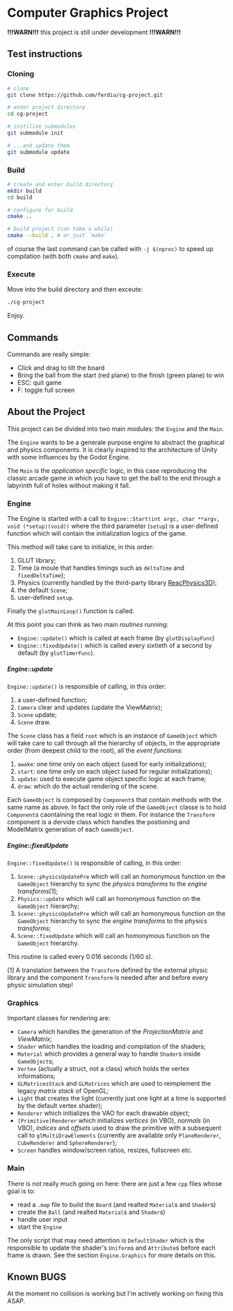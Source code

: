 
# Computer Graphics Project

**!!!WARN!!!** this project is still under development **!!!WARN!!!**

## Test instructions

### Cloning

```bash
# clone
git clone https://github.com/ferdiu/cg-project.git

# enter project directory
cd cg-project

# initilize submodules
git submodule init

# ...and update them
git submodule update
```

### Build

```bash
# create and enter build directory
mkdir build
cd build

# configure for build
cmake ..

# build project (can take a while)
cmake --build . # or just `make'
```

of course the last command can be called with `-j $(nproc)` to speed up compilation (with both `cmake` and `make`).

### Execute

Move into the build directory and then exceute:

```bash
./cg-project
```

Enjoy.


## Commands

Commands are really simple:

- Click and drag to tilt the board
- Bring the ball from the start (red plane) to the finish (green plane) to win
- ESC: quit game
- F: toggle full screen


## About the Project

This project can be divided into two main modules: the `Engine` and the `Main`.

The `Engine` wants to be a generale purpose engine to abstract the graphical and physics components. It is clearly inspired to the architecture of Unity with some influences by the Godot Engine.

The `Main` is the _application specific_ logic, in this case reproducing the classic arcade game in which you have to get the ball to the end through a labyrinth full of holes without making it fall.

### Engine

The Engine is started with a call to `Engine::Start(int argc, char **argv, void (*setup)(void))` where the third parameter (`setup`) is a user-defined function which will contain the initialization logics of the game.

This method will take care to initialize, in this order:

1. GLUT library;
2. Time (a moule that handles timings such as `deltaTime` and `fixedDeltaTime`);
3. Physics (currently handled by the third-party library [ReacPhysics3D](https://github.com/DanielChappuis/reactphysics3d));
4. the default `Scene`;
5. user-defined `setup`.

Finally the `glutMainLoop()` function is called.

At this point you can think as two main _routines_ running:

- `Engine::update()` which is called at each frame (by `glutDisplayFunc`)
- `Engine::fixedUpdate()` which is called every sixtieth of a second by default (by `glutTimerFunc`).

##### Engine::update

`Engine::update()` is responsible of calling, in this order:

1. a user-defined function;
2. `Camera` clear and updates (update the ViewMatrix);
3. `Scene` update;
4. `Scene` draw.

The `Scene` class has a field `root` which is an instance of `GameObject` which will take care to call through all the hierarchy of objects, in the appropriate order (from deepest child to the root), all the _event functions_:

1. `awake`: one time only on each object (used for early initializations);
2. `start`: one time only on each object (used for regular initializations);
3. `update`: used to execute game object specific logic at each frame;
4. `draw`: which do the actual rendering of the scene.

Each `GameObject` is composed by `Component`s that contain methods with the same name as above. In fact the only role of the `GameObject` classe is to hold `Component`s caontaining the real logic in them. For instance the `Transform` component is a dervide class which handles the postioning and ModelMatrix generation of each `GameObject`.

##### Engine::fixedUpdate

`Engine::fixedUpdate()` is responsible of calling, in this order:

1. `Scene::physicsUpdatePre` which will call an homonymous function on the `GameObject` hierarchy to sync the _physics transforms_ to the _engine transforms_[1];
2. `Physics::update` which will call an homonymous function on the `GameObject` hierarchy;
3. `Scene::physicsUpdatePre` which will call an homonymous function on the `GameObject` hierarchy to sync the _engine transforms_ to the _physics transforms_;
4. `Scene::fixedUpdate` which will call an homonymous function on the `GameObject` hierarchy.

This routine is called every 0.016 seconds (1/60 s).

[1] A translation between the `Transform` defined by the external physic library and the component `Transform` is needed after and before every physic simulation step!

### Graphics

Important classes for rendering are:

- `Camera` which handles the generation of the _ProjectionMatrix_ and _ViewMatrix_;
- `Shader` which handles the loading and compilation of the shaders;
- `Material` which provides a general way to handle `Shader`s inside `GameObject`s;
- `Vertex` (actually a struct, not a class) which holds the vertex informations;
- `GLMatricesStack` and `GLMatrices` which are used to reimplement the legacy _matrix stack_ of OpenGL;
- `Light` that creates the light (currently just one light at a time is supported by the default vertex shader);
- `Renderer` which initializes the VAO for each drawable object;
- `[Primitive]Renderer` which initializes _vertices_ (in VBO), _normals_ (in VBO), _indices_ and _offsets_ used to draw the primitive with a subsequent call to `glMultiDrawElements` (currently are available only `PlaneRenderer`, `CubeRenderer` and `SphereRenderer`);
- `Screen` handles window/screen ratios, resizes, fullscreen etc.

### Main

There is not really much going on here: there are just a few `cpp` files whose goal is to:
- read a `.map` file to build the `Board` (and realted `Material`s and `Shader`s)
- create the `Ball` (and realted `Material`s and `Shader`s)
- handle user input
- start the `Engine`

The only script that may need attention is `DefaultShader` which is the responsible to update the shader's `Uniform`s and `Attribute`s before each frame is drawn. See the section `Engine.Graphics` for more details on this.

## Known BUGS

At the moment no collision is working but I'm actively working on fixing this ASAP.
